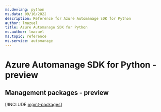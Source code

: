 ```yaml
---
ms.devlang: python
ms.data: 09/16/2022
description: Reference for Azure Automanage SDK for Python
author: lmazuel
title: Azure Automanage SDK for Python
ms.author: lmazuel
ms.topic: reference
ms.service: automanage
---
```

# Azure Automanage SDK for Python - preview

## Management packages - preview
[!INCLUDE [mgmt-packages](automanage-mgmt-index.md)]